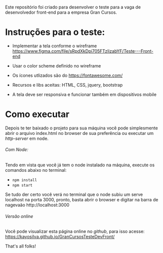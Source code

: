 Este repositório foi criado para desenvolver o teste para a vaga de desenvolvedor front-end para a empresa Gran Cursos.

# Instruções para o teste:

- Implementar a tela conforme o wireframe https://www.figma.com/file/sRpdXkDpi705FTzIizabYF/Teste---Front-end 

- Usar o color scheme definido no wireframe

- Os ícones utlizados são do https://fontawesome.com/

- Recursos e libs aceitas: HTML, CSS, jquery, bootstrap

- A tela deve ser responsiva e funcionar também em dispositivos mobile

# Como executar
Depois te ter baixado o projeto para sua máquina você pode simplesmente abrir o arquivo index.html no browser de sua 
preferência ou executar um _http-server_ em node.

###### Com Node:
Tendo em vista que você já tem o node instalado na máquina, execute os comandos abaixo no terminal:
* `npm install`
* `npm start`

Se tudo der certo você verá no terminal que o node subiu um serve localhost na porta 3000, pronto, basta abrir o browser
 e digitar na barra de nagevaão http://localhost:3000
 
###### Versão online
Você pode visualizar esta página online no _github_, para isso acesse:
https://kayosilva.github.io/GranCursosTesteDevFront/

 
 That's all folks!
